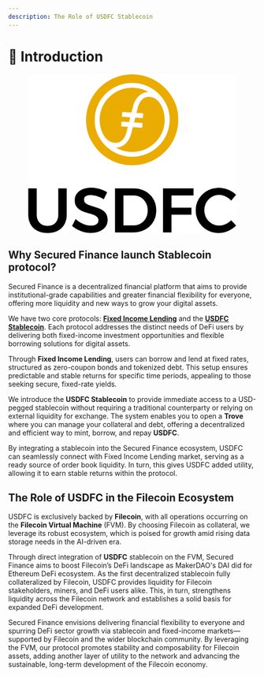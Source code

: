```yaml
---
description: The Role of USDFC Stablecoin
---
```


# 📣 Introduction

<figure><img src="../.gitbook/assets/Color Light Background (1).svg" alt=""><figcaption></figcaption></figure>

## Why **Secured Finance launch Stablecoin protocol?**

Secured Finance is a decentralized financial platform that aims to provide institutional-grade capabilities and greater financial flexibility for everyone, offering more liquidity and new ways to grow your digital assets.

We have two core protocols: [**Fixed Income Lending**](https://app.secured.finance/) and the [**USDFC** **Stablecoin**](https://usdfc.secured.finance/). Each protocol addresses the distinct needs of DeFi users by delivering both fixed-income investment opportunities and flexible borrowing solutions for digital assets.&#x20;

Through **Fixed Income Lending**, users can borrow and lend at fixed rates, structured as zero-coupon bonds and tokenized debt. This setup ensures predictable and stable returns for specific time periods, appealing to those seeking secure, fixed-rate yields.

We introduce the **USDFC Stablecoin** to provide immediate access to a USD-pegged stablecoin without requiring a traditional counterparty or relying on external liquidity for exchange. The system enables you to open a **Trove** where you can manage your collateral and debt, offering a decentralized and efficient way to mint, borrow, and repay **USDFC**.

By integrating a stablecoin into the Secured Finance ecosystem, USDFC can seamlessly connect with Fixed Income Lending market, serving as a ready source of order book liquidity. In turn, this gives USDFC added utility, allowing it to earn stable returns within the protocol.

## **The Role of USDFC in the Filecoin Ecosystem**

USDFC is exclusively backed by **Filecoin**, with all operations occurring on the **Filecoin Virtual Machine** (FVM). By choosing Filecoin as collateral, we leverage its robust ecosystem, which is poised for growth amid rising data storage needs in the AI-driven era.

Through direct integration of **USDFC** stablecoin on the FVM, Secured Finance aims to boost Filecoin’s DeFi landscape as MakerDAO's DAI did for Ethereum DeFi ecosystem. As the first decentralized stablecoin fully collateralized by Filecoin, USDFC provides liquidity for Filecoin stakeholders, miners, and DeFi users alike. This, in turn, strengthens liquidity across the Filecoin network and establishes a solid basis for expanded DeFi development.

Secured Finance envisions delivering financial flexibility to everyone and spurring DeFi sector growth via stablecoin and fixed-income markets—supported by Filecoin and the wider blockchain community. By leveraging the FVM, our protocol promotes stability and composability for Filecoin assets, adding another layer of utility to the network and advancing the sustainable, long-term development of the Filecoin economy.
